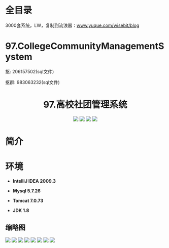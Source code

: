 # 全目录

3000套系统，LW，复制到流浪器：www.yuque.com/wisebit/blog
# 97.CollegeCommunityManagementSystem

<p>抠: 206157502(sql文件)</p>
<p>抠群: 983063232(sql文件)</p>

<p><h1 align="center">97.高校社团管理系统</h1></p>


<p align="center">
	<img src="https://img.shields.io/badge/jdk-1.8-orange.svg"/>
    <img src="https://img.shields.io/badge/servlet-5.x-lightgrey.svg"/>
    <img src="https://img.shields.io/badge/jdbc-3.x-blue.svg"/>
    <img src="https://img.shields.io/badge/jsp-3.x-yellow.svg"/>
</p>

# 简介



# 环境

- <b>IntelliJ IDEA 2009.3</b>

- <b>Mysql 5.7.26</b>

- <b>Tomcat 7.0.73</b>

- <b>JDK 1.8</b>




## 缩略图

![](https://bitwise.oss-cn-heyuan.aliyuncs.com/2024/9/10/dad6f47c-474d-41bf-b358-164ed448fb7d.png)
![](https://bitwise.oss-cn-heyuan.aliyuncs.com/2024/9/10/fd06350d-0a4e-4d05-8aca-229be8879bdc.png)
![](https://bitwise.oss-cn-heyuan.aliyuncs.com/2024/9/10/6b9a0be0-85ac-4024-9838-b60b358f92cd.png)
![](https://bitwise.oss-cn-heyuan.aliyuncs.com/2024/9/10/dda7e16b-201a-4a2b-bf26-1d2edb9eded9.png)
![](https://bitwise.oss-cn-heyuan.aliyuncs.com/2024/9/10/257c1de2-e8a5-43c0-8a04-c59c7d333141.png)
![](https://bitwise.oss-cn-heyuan.aliyuncs.com/2024/9/10/6378957c-e1cd-4a46-b4e4-9ebd54fc5f7b.png)
![](https://bitwise.oss-cn-heyuan.aliyuncs.com/2024/9/10/8b8ef30f-842a-4a4e-9100-f6f06032f36b.png)
![](https://bitwise.oss-cn-heyuan.aliyuncs.com/2024/9/10/910cdfd2-2cae-480f-95ea-652a3e11bae8.png)



